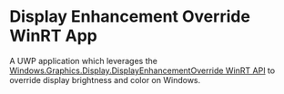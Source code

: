# Display Enhancement Override WinRT App

A UWP application which leverages the [Windows.Graphics.Display.DisplayEnhancementOverride WinRT API](https://docs.microsoft.com/en-us/uwp/api/windows.graphics.display.displayenhancementoverride) to override display brightness and color on Windows.
